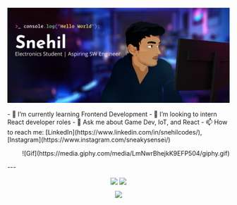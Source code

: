 <!--
**SneakySensei/SneakySensei** is a ✨ _special_ ✨ repository because its `README.md` (this file) appears on your GitHub profile.

Here are some ideas to get you started:

- 🔭 I’m currently working on ...
- 🌱 I’m currently learning ...
- 👯 I’m looking to collaborate on ...
- 🤔 I’m looking for help with ...
- 💬 Ask me about ...
- 📫 How to reach me: ...
- 😄 Pronouns: ...
- ⚡ Fun fact: ...
-->
<p align="center">
<img src="https://raw.githubusercontent.com/SneakySensei/SneakySensei/master/HeaderVectorUltrawide.jpg" />
</p>
<p align="left">
- 🌱 I’m currently learning Frontend Development
- 👯 I’m looking to intern React developer roles
- 💬 Ask me about Game Dev, IoT, and React
- 📫 How to reach me: [LinkedIn](https://www.linkedin.com/in/snehilcodes/), [Instagram](https://www.instagram.com/sneakysensei/)
</p>
<p align="right">![Gif](https://media.giphy.com/media/LmNwrBhejkK9EFP504/giphy.gif)</p>
---

<p align="center">
  <img align="center" src="https://github-readme-stats.vercel.app/api?username=sneakysensei&theme=material-palenight&count_private=true&include_all_commits=true&show_icons=true&custom_title=%23%20GitHub%20Stats%20%E2%9C%85" width="460" />
  <img align="center" src="https://github-readme-stats.vercel.app/api/top-langs/?username=sneakysensei&theme=material-palenight&layout=compact&langs_count=10&custom_title=%23%20Most%20Used%20Languages%20%F0%9F%91%A8%F0%9F%8F%BD%E2%80%8D%F0%9F%92%BB" />
</p>

<p align="center">
<img src="https://komarev.com/ghpvc/?username=SneakySensei&color=bb54ff&label=Profile%20visits&style=flat-square" />
</p>
